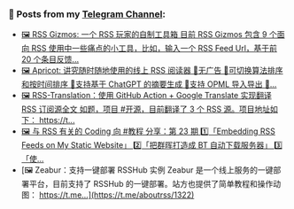 ### 📰 Posts from my [Telegram Channel](https://t.me/s/aboutrss):
<!-- BLOG-POST-LIST:START -->
- [🖼 RSS Gizmos: 一个 RSS 玩家的自制工具箱 目前 RSS Gizmos 包含 9 个面向 RSS 使用中一些痛点的小工具，比如，输入一个 RSS Feed Url，基于前 20 个条目反馈...](https://t.me/aboutrss/1326)
- [🖼 Apricot: 讲究随时随地使用的线上 RSS 阅读器 🔸无广告 🔸可切换算法排序和按时间排序 🔸支持基于 ChatGPT 的摘要生成 🔸支持 OPML 导入导出 🔸...](https://t.me/aboutrss/1325)
- [🖼 RSS-Translation：使用 GitHub Action + Google Translate 实现翻译 RSS 订阅源全文 如题，项目 #开源，目前翻译了 3 个 RSS 源。项目地址如下： https://t...](https://t.me/aboutrss/1324)
- [🖼 与 RSS 有关的 Coding 向 #教程 分享：第 23 期 1️⃣「Embedding RSS Feeds on My Static Website」 2️⃣「把群晖打造成 BT 自动下载服务器」 3️⃣「使...](https://t.me/aboutrss/1323)
- [🖼 Zeabur：支持一键部署 RSSHub 实例 Zeabur 是一个线上服务的一键部署平台，目前支持了 RSSHub 的一键部署。站方也提供了简单教程和操作动图： https://t.me...](https://t.me/aboutrss/1322)
<!-- BLOG-POST-LIST:END -->

<!--
**AboutRSS/AboutRSS** is a ✨ _special_ ✨ repository because its `README.md` (this file) appears on your GitHub profile.

Here are some ideas to get you started:

- 🔭 I’m currently working on ...
- 🌱 I’m currently learning ...
- 👯 I’m looking to collaborate on ...
- 🤔 I’m looking for help with ...
- 💬 Ask me about ...
- 📫 How to reach me: ...
- 😄 Pronouns: ...
- ⚡ Fun fact: ...
-->
